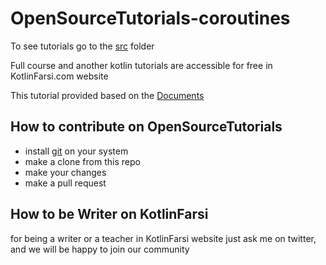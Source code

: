 # OpenSourceTutorials-coroutines

To see tutorials go to the [src](./src) folder

Full course and another kotlin tutorials are accessible for free in KotlinFarsi.com website

This tutorial provided based on the [Documents](https://github.com/Kotlin/kotlinx.coroutines/blob/master/docs/coroutines-guide.md)

## How to contribute on OpenSourceTutorials

 - install [git](https://git-scm.com/downloads) on your system
 - make a clone from this repo
 - make your changes
 - make a pull request

## How to be Writer on KotlinFarsi

 for being a writer or a teacher in KotlinFarsi website just ask me on twitter, and we will be happy to join our community
